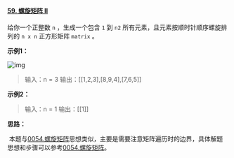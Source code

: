 #### [59. 螺旋矩阵 II](https://leetcode-cn.com/problems/spiral-matrix-ii/)

给你一个正整数 `n` ，生成一个包含 `1` 到 `n2` 所有元素，且元素按顺时针顺序螺旋排列的 `n x n` 正方形矩阵 `matrix` 。

**示例1：**

![img](https://assets.leetcode.com/uploads/2020/11/13/spiraln.jpg)

> 输入：n = 3
> 输出：[[1,2,3],[8,9,4],[7,6,5]]

**示例2：**

> 输入：n = 1
> 输出：[[1]]

**思路：**

​		本题与[0054.螺旋矩阵](https://blog.csdn.net/qq_41447478/article/details/114680848?spm=1001.2014.3001.5501)思想类似，主要是需要注意矩阵遍历时的边界，具体解题思想和步骤可以参考[0054.螺旋矩阵](https://blog.csdn.net/qq_41447478/article/details/114680848?spm=1001.2014.3001.5501)。

